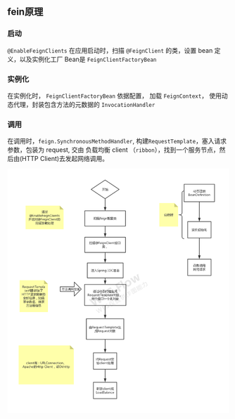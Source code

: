 ## fein原理

### 启动
`@EnableFeignClients` 在应用启动时，扫描 `@FeignClient` 的类，设置 bean 定义，以及实例化工厂 Bean是 `FeignClientFactoryBean`

### 实例化
在实例化时， `FeignClientFactoryBean` 依据配置， 加载 `FeignContext`， 使用动态代理，封装包含方法的元数据的 `InvocationHandler`

### 调用
在调用时，`feign.SynchronousMethodHandler`, 构建`RequestTemplate`，塞入请求参数，包装为 request, 交由 负载均衡 client （`ribbon`），找到一个服务节点，然后由(HTTP Client)去发起网络调用。

![](.feign_images/a4c92dae.png)